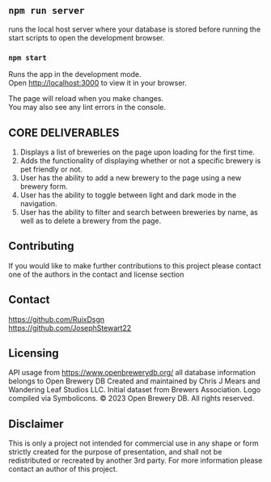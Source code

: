 ## `npm run server`

runs the local host server where your database is stored before running the start scripts to open the development browser.


### `npm start`

Runs the app in the development mode.\
Open [http://localhost:3000](http://localhost:3000) to view it in your browser.

The page will reload when you make changes.\
You may also see any lint errors in the console.

## CORE DELIVERABLES 

1. Displays a list of breweries on the page upon loading for the first time.
2. Adds the functionality of displaying whether or not a specific brewery is pet friendly or not.
3. User has the ability to add a new brewery to the page using a new brewery form.
4. User has the ability to toggle between light and dark mode in the navigation.
5. User has the ability to filter and search between breweries by name, as well as to delete a brewery from the page. 


## Contributing 

If you would like to make further contributions to this project please contact one of the authors in the contact and license section 

## Contact 

https://github.com/RuixDsgn  
https://github.com/JosephStewart22

## Licensing
 
API usage from https://www.openbrewerydb.org/ 
all database information belongs to Open Brewery DB
Created and maintained by Chris J Mears and Wandering Leaf Studios LLC.
Initial dataset from Brewers Association.
Logo compiled via Symbolicons.
© 2023 Open Brewery DB. All rights reserved.

## Disclaimer 

This is only a project not intended for commercial use in any shape or form strictly created for the purpose of presentation, and shall not be redistributed or recreated by another 3rd party. 
For more information please contact an author of this project.